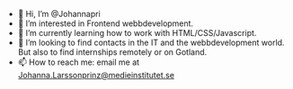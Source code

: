 - 👋 Hi, I’m @Johannapri
- 👀 I’m interested in Frontend webbdevelopment.
- 🌱 I’m currently learning how to work with HTML/CSS/Javascript.
- 💞️ I’m looking to find contacts in the IT and the webbdevelopment world. But also to find internships remotely or on Gotland.
- 📫 How to reach me: email me at Johanna.Larssonprinz@medieinstitutet.se

<!---
JohannaPri/JohannaPri is a ✨ special ✨ repository because its `README.md` (this file) appears on your GitHub profile.
You can click the Preview link to take a look at your changes.
--->
